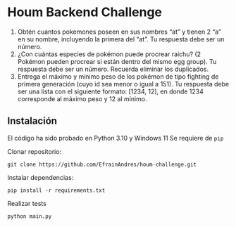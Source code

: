 # Houm Backend Challenge

1. Obtén cuantos pokemones poseen en sus nombres “at” y tienen 2 “a” en su nombre, incluyendo la primera del “at”. Tu respuesta debe ser un número.
2. ¿Con cuántas especies de pokémon puede procrear raichu? (2 Pokémon pueden procrear si están dentro del mismo egg group). Tu respuesta debe ser un número. Recuerda eliminar los duplicados.
3. Entrega el máximo y mínimo peso de los pokémon de tipo fighting de primera generación (cuyo id sea menor o igual a 151). Tu respuesta debe ser una lista con el siguiente formato: [1234, 12], en donde 1234 corresponde al máximo peso y 12 al mínimo.

## Instalación
El código ha sido probado en Python 3.10 y Windows 11
Se requiere de `pip`

Clonar repositorio:
```
git clone https://github.com/EfrainAndres/houm-challenge.git
```

Instalar dependencias:
```
pip install -r requirements.txt
```

Realizar tests
```
python main.py
```
